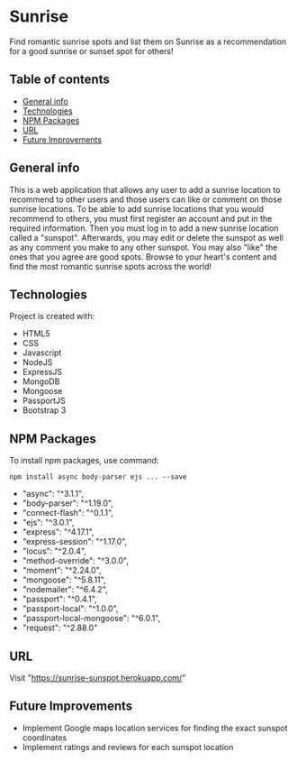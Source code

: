 # Sunrise
Find romantic sunrise spots and list them on Sunrise as a recommendation for a good sunrise or sunset spot for others!

## Table of contents
* [General info](#general-info)
* [Technologies](#technologies)
* [NPM Packages](#npm-packages)
* [URL](#url)
* [Future Improvements](#future-improvements)

## General info
This is a web application that allows any user to add a sunrise location to recommend to other users and those users can like or comment on those sunrise locations. To be able to add sunrise locations that you would recommend to others, you must first register an account and put in the required information. Then you must log in to add a new sunrise location called a "sunspot". Afterwards, you may edit or delete the sunspot as well as any comment you make to any other sunspot. You may also "like" the ones that you agree are good spots. Browse to your heart's content and find the most romantic sunrise spots across the world!
	
## Technologies
Project is created with:
* HTML5
* CSS
* Javascript
* NodeJS
* ExpressJS
* MongoDB
* Mongoose
* PassportJS
* Bootstrap 3

## NPM Packages
To install npm packages, use command:

```
npm install async body-parser ejs ... --save
```

* "async": "^3.1.1",
* "body-parser": "^1.19.0",
* "connect-flash": "^0.1.1",
* "ejs": "^3.0.1",
* "express": "^4.17.1",
* "express-session": "^1.17.0",
* "locus": "^2.0.4",
* "method-override": "^3.0.0",
* "moment": "^2.24.0",
* "mongoose": "^5.8.11",
* "nodemailer": "^6.4.2",
* "passport": "^0.4.1",
* "passport-local": "^1.0.0",
* "passport-local-mongoose": "^6.0.1",
* "request": "^2.88.0"

## URL

Visit "https://sunrise-sunspot.herokuapp.com/"

## Future Improvements

* Implement Google maps location services for finding the exact sunspot coordinates
* Implement ratings and reviews for each sunspot location

